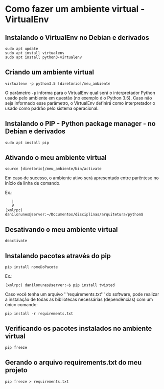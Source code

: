 # Como fazer um ambiente virtual - VirtualEnv

## Instalando o VirtualEnv no Debian e derivados

```
sudo apt update
sudo apt install virtualenv
sudo apt install python3-virtualenv
```

## Criando um ambiente virtual
```
virtualenv -p python3.5 [diretório]/meu_ambiente
```
O parâmetro ```-p``` informa para o VirtualEnv qual será o interpretador Python
usado pelo ambiente em questão (no exemplo é o Python 3.5). Caso não seja
informado esse parâmetro, o VirtualEnv definirá como interpretador o usado como
padrão pelo sistema operacional.


## Instalando o PIP - Python package manager - no Debian e derivados

```
sudo apt install pip
```

## Ativando o meu ambiente virtual
```
source [diretório]/meu_ambiente/bin/activate
```

Em caso de sucesso, o ambiente ativo será apresentado entre parêntese no início
da linha de comando.

Ex.:

```
   |
   V
(xmlrpc) danilonunes@server:~/Documentos/disciplinas/arquitetura/python$
```

## Desativando o meu ambiente virtual
```
deactivate
```

## Instalando pacotes através do pip
```
pip install nomeDoPacote
```

Ex.:
```
(xmlrpc) danilonunes@server:~$ pip install twisted
```

Caso você tenha um arquivo '''requirements.txt''' do software, pode realizar a
instalação de todas as bibliotecas necessárias (dependências) com um único
comando:

```
pip install -r requirements.txt
```

## Verificando os pacotes instalados no ambiente virtual

```
pip freeze
```

## Gerando o arquivo requirements.txt do meu projeto

```
pip freeze > requirements.txt
```

